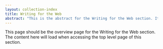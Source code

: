 ```yaml
---
layout: collection-index
title: Writing for the Web
abstract: "This is the abstract for the Writing for the Web section. It is used to populate a blurb on the content guide homepage."
---
```


This page should be the overview page for the Writing for the Web section. The content here will load when accessing the top level page of this section.
